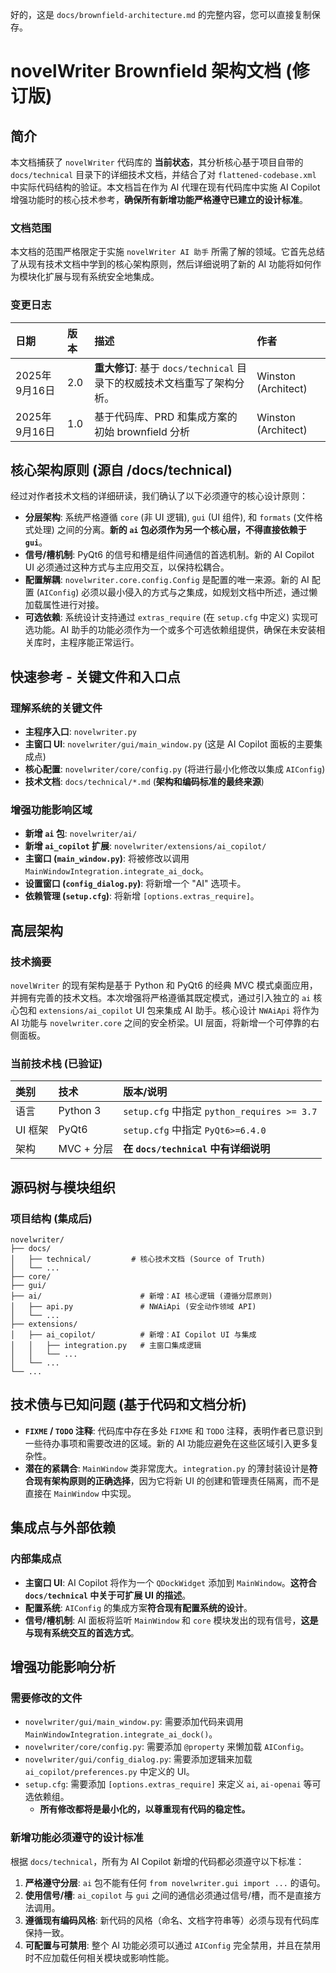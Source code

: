 好的，这是 `docs/brownfield-architecture.md` 的完整内容，您可以直接复制保存。
# novelWriter Brownfield 架构文档 (修订版)

## 简介

本文档捕获了 `novelWriter` 代码库的 **当前状态**，其分析核心基于项目自带的 `docs/technical` 目录下的详细技术文档，并结合了对 `flattened-codebase.xml` 中实际代码结构的验证。本文档旨在作为 AI 代理在现有代码库中实施 AI Copilot 增强功能时的核心技术参考，**确保所有新增功能严格遵守已建立的设计标准**。

### 文档范围

本文档的范围严格限定于实施 `novelWriter AI 助手` 所需了解的领域。它首先总结了从现有技术文档中学到的核心架构原则，然后详细说明了新的 AI 功能将如何作为模块化扩展与现有系统安全地集成。

### 变更日志

| 日期 | 版本 | 描述 | 作者 |
| :--- | :--- | :--- | :--- |
| 2025年9月16日 | 2.0 | **重大修订**: 基于 `docs/technical` 目录下的权威技术文档重写了架构分析。 | Winston (Architect) |
| 2025年9月16日 | 1.0 | 基于代码库、PRD 和集成方案的初始 brownfield 分析 | Winston (Architect) |

## 核心架构原则 (源自 /docs/technical)

经过对作者技术文档的详细研读，我们确认了以下必须遵守的核心设计原则：

* **分层架构**: 系统严格遵循 `core` (非 UI 逻辑), `gui` (UI 组件), 和 `formats` (文件格式处理) 之间的分离。**新的 `ai` 包必须作为另一个核心层，不得直接依赖于 `gui`**。
* **信号/槽机制**: PyQt6 的信号和槽是组件间通信的首选机制。新的 AI Copilot UI 必须通过这种方式与主应用交互，以保持松耦合。
* **配置解耦**: `novelwriter.core.config.Config` 是配置的唯一来源。新的 AI 配置 (`AIConfig`) 必须以最小侵入的方式与之集成，如规划文档中所述，通过懒加载属性进行对接。
* **可选依赖**: 系统设计支持通过 `extras_require` (在 `setup.cfg` 中定义) 实现可选功能。AI 助手的功能必须作为一个或多个可选依赖组提供，确保在未安装相关库时，主程序能正常运行。

## 快速参考 - 关键文件和入口点

### 理解系统的关键文件

* **主程序入口**: `novelwriter.py`
* **主窗口 UI**: `novelwriter/gui/main_window.py` (这是 AI Copilot 面板的主要集成点)
* **核心配置**: `novelwriter/core/config.py` (将进行最小化修改以集成 `AIConfig`)
* **技术文档**: `docs/technical/*.md` (**架构和编码标准的最终来源**)

### 增强功能影响区域

* **新增 `ai` 包**: `novelwriter/ai/`
* **新增 `ai_copilot` 扩展**: `novelwriter/extensions/ai_copilot/`
* **主窗口 (`main_window.py`)**: 将被修改以调用 `MainWindowIntegration.integrate_ai_dock`。
* **设置窗口 (`config_dialog.py`)**: 将新增一个 "AI" 选项卡。
* **依赖管理 (`setup.cfg`)**: 将新增 `[options.extras_require]`。

## 高层架构

### 技术摘要

`novelWriter` 的现有架构是基于 Python 和 PyQt6 的经典 MVC 模式桌面应用，并拥有完善的技术文档。本次增强将严格遵循其既定模式，通过引入独立的 `ai` 核心包和 `extensions/ai_copilot` UI 包来集成 AI 助手。核心设计 `NWAiApi` 将作为 AI 功能与 `novelwriter.core` 之间的安全桥梁。UI 层面，将新增一个可停靠的右侧面板。

### 当前技术栈 (已验证)

| 类别 | 技术 | 版本/说明 |
| :--- | :--- | :--- |
| 语言 | Python 3 | `setup.cfg` 中指定 `python_requires >= 3.7` |
| UI 框架 | PyQt6 | `setup.cfg` 中指定 `PyQt6>=6.4.0` |
| 架构 | MVC + 分层 | **在 `docs/technical` 中有详细说明** |

## 源码树与模块组织

### 项目结构 (集成后)

```plaintext
novelwriter/
├── docs/
│   ├── technical/         # 核心技术文档 (Source of Truth)
│   └── ...
├── core/
├── gui/
├── ai/                      # 新增：AI 核心逻辑 (遵循分层原则)
│   ├── api.py               # NWAiApi (安全动作领域 API)
│   └── ...
├── extensions/
│   ├── ai_copilot/          # 新增：AI Copilot UI 与集成
│   │   ├── integration.py   # 主窗口集成逻辑
│   │   └── ...
│   └── ...
└── ...
```

## 技术债与已知问题 (基于代码和文档分析)

  * **`FIXME` / `TODO` 注释**: 代码库中存在多处 `FIXME` 和 `TODO` 注释，表明作者已意识到一些待办事项和需要改进的区域。新的 AI 功能应避免在这些区域引入更多复杂性。
  * **潜在的紧耦合**: `MainWindow` 类非常庞大。`integration.py` 的薄封装设计是**符合现有架构原则的正确选择**，因为它将新 UI 的创建和管理责任隔离，而不是直接在 `MainWindow` 中实现。

## 集成点与外部依赖

### 内部集成点

  * **主窗口 UI**: AI Copilot 将作为一个 `QDockWidget` 添加到 `MainWindow`。**这符合 `docs/technical` 中关于可扩展 UI 的描述**。
  * **配置系统**: `AIConfig` 的集成方案**符合现有配置系统的设计**。
  * **信号/槽机制**: AI 面板将监听 `MainWindow` 和 `core` 模块发出的现有信号，**这是与现有系统交互的首选方式**。

## 增强功能影响分析

### 需要修改的文件

  * `novelwriter/gui/main_window.py`: 需要添加代码来调用 `MainWindowIntegration.integrate_ai_dock()`。
  * `novelwriter/core/config.py`: 需要添加 `@property` 来懒加载 `AIConfig`。
  * `novelwriter/gui/config_dialog.py`: 需要添加逻辑来加载 `ai_copilot/preferences.py` 中定义的 UI。
  * `setup.cfg`: 需要添加 `[options.extras_require]` 来定义 `ai`, `ai-openai` 等可选依赖组。
      * **所有修改都将是最小化的，以尊重现有代码的稳定性。**

### 新增功能必须遵守的设计标准

根据 `docs/technical`，所有为 AI Copilot 新增的代码都必须遵守以下标准：

1.  **严格遵守分层**: `ai` 包不能有任何 `from novelwriter.gui import ...` 的语句。
2.  **使用信号/槽**: `ai_copilot` 与 `gui` 之间的通信必须通过信号/槽，而不是直接方法调用。
3.  **遵循现有编码风格**: 新代码的风格（命名、文档字符串等）必须与现有代码库保持一致。
4.  **可配置与可禁用**: 整个 AI 功能必须可以通过 `AIConfig` 完全禁用，并且在禁用时不应加载任何相关模块或影响性能。

